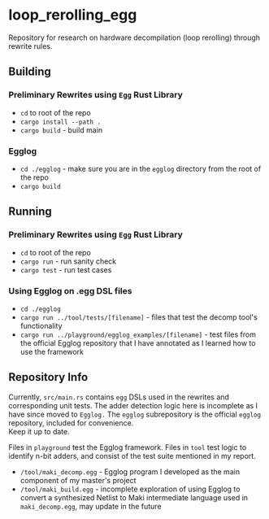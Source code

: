 # loop_rerolling_egg
Repository for research on hardware decompilation (loop rerolling) through rewrite rules.

## Building
### Preliminary Rewrites using `Egg` Rust Library
* `cd` to root of the repo
* `cargo install --path .`
* `cargo build` - build main

### Egglog
* `cd ./egglog` - make sure you are in the `egglog` directory from the root of the repo
* `cargo build`

## Running
### Preliminary Rewrites using `Egg` Rust Library
* `cd` to root of the repo
* `cargo run` - run sanity check
* `cargo test` - run test cases

### Using Egglog on .egg DSL files
* `cd ./egglog`
* `cargo run ../tool/tests/[filename]` - files that test the decomp tool's functionality
* `cargo run ../playground/egglog_examples/[filename]` - test files from the official Egglog repository that I have annotated as I learned how to use the framework

## Repository Info
Currently, `src/main.rs` contains `egg` DSLs used in the rewrites and corresponding unit tests. The adder detection logic here is incomplete as I have since moved to `Egglog.`
The `egglog` subrepository is the official `egglog` repository, included for convenience.  
Keep it up to date.

Files in `playground` test the Egglog framework. Files in `tool` test logic to identify n-bit adders, and consist of the test suite mentioned in my report.
* `/tool/maki_decomp.egg` - Egglog program I developed as the main component of my master's project
* `/tool/maki_build.egg` - incomplete exploration of using Egglog to convert a synthesized Netlist to Maki intermediate language used in `maki_decomp.egg`, may update in the future
